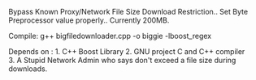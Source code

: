 Bypass Known Proxy/Network File Size Download Restriction.. Set Byte Preprocessor 
value properly..
Currently 200MB.

Compile: g++ bigfiledownloader.cpp -o biggie -lboost_regex

Depends on : 	1. C++ Boost Library
		2. GNU project C and C++ compiler	
		3. A Stupid Network Admin who says don't exceed a file size
		   during downloads.	 

